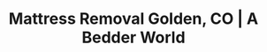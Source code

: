 ---
layout: location.njk
title: "Mattress Removal Golden, CO | A Bedder World"
description: "Expert mattress removal service in Golden, Colorado. Next-day pickup for $125. Serving Clear Creek Canyon, Applewood, and all Jefferson County neighborhoods."
permalink: "/mattress-removal/colorado/denver/golden/"
city: "Golden"
state: "Colorado"
stateSlug: "colorado"
parentMetro: "Denver"
tier: 2
coordinates:
  lat: 39.7555
  lng: -105.2211
zipCodes:
  - "80401"
  - "80403"
  - "80419"
pricing:
  one: 125
  two: 155
  three: 180
  mostPopular: "two"
  startingPrice: 125
  single: 125
  queen: 155
  king: 180
businessHours: "Monday - Sunday, 8 AM - 6 PM"
serviceArea: "Golden and surrounding Jefferson County areas"
phone: "720-263-6094"
neighborhoods:
  - name: "Clear Creek Canyon"
    zipCodes: ["80403"]
  - name: "Applewood"
    zipCodes: ["80401"]
  - name: "Mesa View Estates"
    zipCodes: ["80401"]
  - name: "Golden Ridge"
    zipCodes: ["80401"]
  - name: "Lakota Hills"
    zipCodes: ["80403"]
  - name: "North Table Mountain"
    zipCodes: ["80403"]
  - name: "South Table Mountain"
    zipCodes: ["80419"]
  - name: "Golden Gate Canyon"
    zipCodes: ["80403"]
  - name: "Downtown Golden"
    zipCodes: ["80401"]
  - name: "Fairmount"
    zipCodes: ["80401"]
  - name: "Golden Hills"
    zipCodes: ["80401"]
  - name: "Crawford Gulch"
    zipCodes: ["80401"]
  - name: "Bel-Aire"
    zipCodes: ["80401"]
  - name: "Coors Technology Center"
    zipCodes: ["80401"]
  - name: "Colorado School of Mines"
    zipCodes: ["80401"]
reviews:
  count: 34
  featured:
    - text: "Needed removal for two mattresses after our move to Clear Creek Canyon. They handled the narrow access road and steep driveway without issues. Professional team arrived on time and completed the job in 15 minutes. Fair pricing at $155 total."
      author: "Mark D."
      neighborhood: "Clear Creek Canyon"
    - text: "Called them for pickup from our Applewood townhouse. They navigated the tight parking situation and carried everything downstairs. The scheduling was flexible around my work hours. Would definitely use again."
      author: "Jennifer K."
      neighborhood: "Applewood"
    - text: "Had an old king mattress that wouldn't fit in my truck. Their team picked it up from my Golden Ridge home the next day. Quick service and they cleaned up after themselves. Worth the $125 for the convenience."
      author: "David R."
      neighborhood: "Golden Ridge"
nearbyCities:
  - name: "Denver"
    distance: 15
    slug: "denver"
    isSuburb: false
  - name: "Lakewood"
    distance: 8
    slug: "lakewood"
    isSuburb: true
  - name: "Westminster"
    distance: 12
    slug: "westminster"
    isSuburb: true
  - name: "Wheat Ridge"
    distance: 10
    slug: "wheat-ridge"
    isSuburb: true
faqs:
  - question: "How quickly can you pick up my mattress in Golden?"
    answer: "We offer next-day pickup service throughout Golden and Jefferson County. Schedule by 3 PM and we'll typically pick up the following day between 8 AM - 6 PM."
  - question: "Do you handle difficult access situations in Golden's hillside neighborhoods?"
    answer: "Yes, our team is experienced with Golden's terrain including steep driveways, narrow canyon roads, and multi-level homes. We bring proper equipment for safe removal from any location."
  - question: "What's included in your Golden mattress removal service?"
    answer: "Complete removal from any location in your home, loading and transport, and eco-friendly disposal through certified recycling facilities. No hidden fees - just the upfront price."
  - question: "Do you serve the Colorado School of Mines area?"
    answer: "Absolutely. We regularly service the School of Mines campus area and surrounding student housing. Great for dorm room cleanouts and apartment moves."
  - question: "Are you licensed for Jefferson County mattress disposal?"
    answer: "Yes, we're fully licensed and insured for waste removal in Jefferson County. We follow all local disposal regulations and work with certified recycling partners."
  - question: "Can you pick up from Golden's mesa neighborhoods?"
    answer: "We service all Golden neighborhoods including North and South Table Mountain mesa areas. Our trucks can navigate the winding roads and elevation changes safely."
  - question: "What payment methods do you accept?"
    answer: "We accept cash, credit cards, and digital payments. Payment is collected at pickup, and we provide receipts for all services."
  - question: "Do you recycle mattresses picked up in Golden?"
    answer: "Yes, we partner with local recycling facilities including Spring Back Colorado to ensure mattresses are properly recycled rather than sent to landfills."
pageContent:
  heroDescription: "Professional mattress removal in Golden, Colorado at the base of the Rocky Mountains. Next-day pickup throughout Jefferson County  Licensed team serving hillside neighborhoods, canyon communities, and School of Mines area with terrain-specialized equipment."
  
  aboutService: "Golden's specialized mattress removal service handles mountain community challenges since 2015. We understand foothill terrain logistics and canyon access limitations. Our expertise covers Colorado School of Mines student housing, historic downtown properties, and mesa developments throughout Golden's unique geography. Each pickup maintains Jefferson County compliance while navigating elevation changes and narrow road access. Our team serves 20,400 residents across 15+ neighborhoods from Clear Creek Canyon to North and South Table Mountains. We coordinate with difficult terrain situations, student housing turnovers, and residential properties throughout Colorado's historic mountain gateway community."
  
  serviceAreasIntro: "We provide comprehensive mattress pickup services throughout Golden's terrain-varied neighborhoods, covering all communities from canyon homes to mesa developments:"
  
  regulationsCompliance: "Our service follows Jefferson County disposal regulations while understanding Golden's unique terrain challenges. We maintain proper licensing for mountain community service and coordinate with local waste management protocols. Student housing near Colorado School of Mines often requires flexible scheduling we accommodate professionally. Historic downtown properties may need additional access coordination which we handle expertly. Our team manages Golden's geographic complexity while ensuring regulatory compliance throughout Jefferson County jurisdiction."
  
  environmentalImpact: "Golden residents value environmental stewardship and Rocky Mountain preservation. Each mattress we process diverts approximately 40 pounds of materials from Jefferson County landfills through certified facilities. We work with Spring Back Colorado and Foothills Landfill for proper recycling coordination. Steel springs support metal recycling markets. Foam components convert to industrial applications. Fabric materials become new products. This approach supports environmental goals while serving Golden's community sustainability priorities and mountain environment protection."
  
  howItWorksScheduling: "Next-day slots available throughout Golden and Jefferson County. We confirm via text message and coordinate around weather conditions, terrain access, student schedules, and residential timing requirements specific to mountain community needs."
  
  howItWorksService: "Our licensed and insured team removes mattresses from anywhere on your property, including challenging terrain situations. We handle all Jefferson County-required preparation and bring specialized equipment for Golden's elevation changes and access challenges. Our team coordinates with student housing protocols and manages complex logistics for canyon properties and mesa developments throughout Golden's varied topography."
  
  howItWorksDisposal: "Mattresses are processed through Spring Back Colorado, Foothills Landfill, and other certified facilities for responsible material recovery. Our recycling approach supports both environmental goals and Golden's community sustainability priorities while protecting the Rocky Mountain environment."
  
  sidebarStats:
    mattressesRemoved: "1,200"
localRegulations: "Jefferson County requires licensed haulers for mattress disposal with specific preparation requirements. Foothills Landfill at 8900 Highway 93 accepts residential loads. Spring Back Colorado coordinates mattress recycling programs. Golden's municipal service offers limited curbside collection scheduling. Colorado School of Mines area may have additional student housing requirements. Canyon properties often need specialized access coordination for proper removal compliance."
---